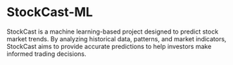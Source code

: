 # StockCast-ML
StockCast is a machine learning-based project designed to predict stock market trends. By analyzing historical data, patterns, and market indicators, StockCast aims to provide accurate predictions to help investors make informed trading decisions.
